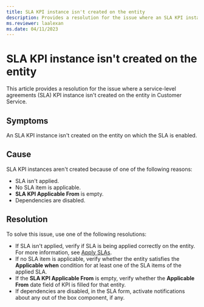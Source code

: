 ```yaml
---
title: SLA KPI instance isn't created on the entity
description: Provides a resolution for the issue where an SLA KPI instance isn't created on the entity in Dynamics 365 Customer Service.
ms.reviewer: laalexan
ms.date: 04/11/2023
---
```

# SLA KPI instance isn't created on the entity

This article provides a resolution for the issue where a service-level agreements (SLA) KPI instance isn't created on the entity in Customer Service.

## Symptoms

An SLA KPI instance isn't created on the entity on which the SLA is enabled.

## Cause

SLA KPI instances aren't created because of one of the following reasons:

- SLA isn't applied.
- No SLA item is applicable.
- **SLA KPI Applicable From** is empty.
- Dependencies are disabled.

## Resolution

To solve this issue, use one of the following resolutions:

- If SLA isn't applied, verify if SLA is being applied correctly on the entity. For more information, see [Apply SLAs](/dynamics365/customer-service/apply-slas).
- If no SLA item is applicable, verify whether the entity satisfies the **Applicable when** condition for at least one of the SLA items of the applied SLA.
- If the **SLA KPI Applicable From** is empty, verify whether the **Applicable From** date field of KPI is filled for that entity.
- If dependencies are disabled, in the SLA form, activate notifications about any out of the box component, if any.
